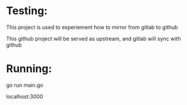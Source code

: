 # Testing: 

This project is used to experiement how to mirror from gitlab to github

This github project will be served as upstream, and gitlab will sync with github

# Running:
go run main.go 

localhost:3000 
